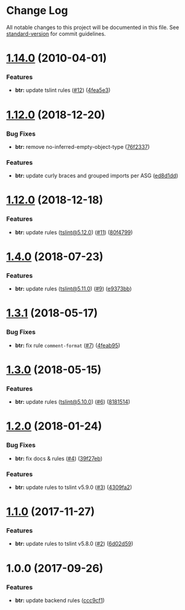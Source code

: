 # Change Log

All notable changes to this project will be documented in this file. See [standard-version](https://github.com/conventional-changelog/standard-version) for commit guidelines.

<a name="1.14.0"></a>
# [1.14.0](https://github.com/fulls1z3/backend-tslint-rules/compare/v1.12.1...v1.14.0) (2010-04-01)


### Features

* **btr:** update tslint rules ([#12](https://github.com/fulls1z3/backend-tslint-rules/issues/12)) ([4fea5e3](https://github.com/fulls1z3/backend-tslint-rules/commit/4fea5e3))



<a name="1.12.1"></a>
# [1.12.0](https://github.com/fulls1z3/backend-tslint-rules/compare/v1.12.0...v1.12.1) (2018-12-20)


### Bug Fixes

* **btr:** remove no-inferred-empty-object-type ([76f2337](https://github.com/fulls1z3/backend-tslint-rules/commit/76f2337))


### Features

* **btr:** update curly braces and grouped imports per ASG ([ed8d1dd](https://github.com/fulls1z3/backend-tslint-rules/commit/ed8d1dd))



<a name="1.12.0"></a>
# [1.12.0](https://github.com/fulls1z3/backend-tslint-rules/compare/v1.4.0...v1.12.0) (2018-12-18)


### Features

* **btr:** update rules (tslint@5.12.0) ([#11](https://github.com/fulls1z3/backend-tslint-rules/issues/11)) ([80f4799](https://github.com/fulls1z3/backend-tslint-rules/commit/80f4799))



<a name="1.4.0"></a>
# [1.4.0](https://github.com/fulls1z3/backend-tslint-rules/compare/v1.3.1...v1.4.0) (2018-07-23)


### Features

* **btr:** update rules (tslint@5.11.0) ([#9](https://github.com/fulls1z3/backend-tslint-rules/issues/9)) ([e9373bb](https://github.com/fulls1z3/backend-tslint-rules/commit/e9373bb))



<a name="1.3.1"></a>
# [1.3.1](https://github.com/fulls1z3/backend-tslint-rules/compare/v1.3.0...v1.3.1) (2018-05-17)


### Bug Fixes

* **btr:** fix rule `comment-format` ([#7](https://github.com/fulls1z3/backend-tslint-rules/issues/7)) ([4feab95](https://github.com/fulls1z3/backend-tslint-rules/commit/4feab95))



<a name="1.3.0"></a>
# [1.3.0](https://github.com/fulls1z3/backend-tslint-rules/compare/v1.2.0...v1.3.0) (2018-05-15)


### Features

* **btr:** update rules (tslint@5.10.0) ([#6](https://github.com/fulls1z3/backend-tslint-rules/issues/6)) ([8181514](https://github.com/fulls1z3/backend-tslint-rules/commit/8181514))



<a name="1.2.0"></a>
# [1.2.0](https://github.com/fulls1z3/backend-tslint-rules/compare/v1.1.0...v1.2.0) (2018-01-24)


### Bug Fixes

* **btr:** fix docs & rules ([#4](https://github.com/fulls1z3/backend-tslint-rules/issues/4)) ([39f27eb](https://github.com/fulls1z3/backend-tslint-rules/commit/39f27eb))


### Features

* **btr:** update rules to tslint v5.9.0 ([#3](https://github.com/fulls1z3/backend-tslint-rules/issues/3)) ([4309fa2](https://github.com/fulls1z3/backend-tslint-rules/commit/4309fa2))



<a name="1.1.0"></a>
# [1.1.0](https://github.com/fulls1z3/backend-tslint-rules/compare/v1.0.0...v1.1.0) (2017-11-27)
### Features
* **btr:** update rules to tslint v5.8.0 ([#2](https://github.com/fulls1z3/backend-tslint-rules/issues/2)) ([6d02d59](https://github.com/fulls1z3/backend-tslint-rules/commit/6d02d59))

<a name="1.0.0"></a>
# 1.0.0 (2017-09-26)
### Features
* **btr:** update backend rules ([ccc9cf1](https://github.com/fulls1z3/backend-tslint-rules/commit/ccc9cf1))
